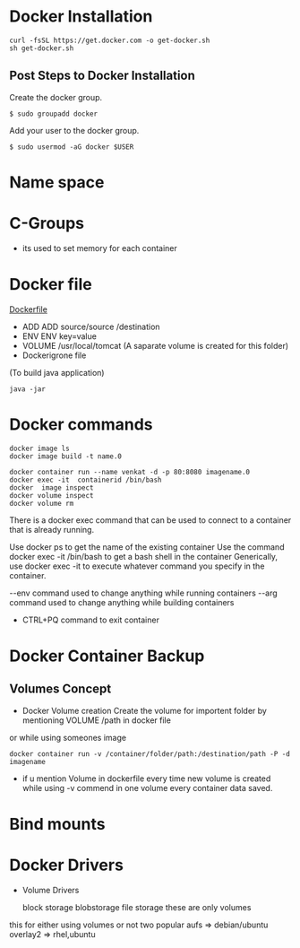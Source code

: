 # Docker Installation
```
curl -fsSL https://get.docker.com -o get-docker.sh
sh get-docker.sh
```
## Post Steps to Docker Installation
Create the docker group.
```
$ sudo groupadd docker
```
Add your user to the docker group.
```
$ sudo usermod -aG docker $USER
```
# Name space

# C-Groups
* its used to set memory for each container

# Docker file
[Dockerfile](https://docs.docker.com/engine/reference/builder/#add)


* ADD  ADD source/source /destination
* ENV  ENV key=value
* VOLUME  /usr/local/tomcat  (A saparate volume is created for this folder)
* Dockerigrone file


(To build java application)
```
java -jar 
```
# Docker commands

```
docker image ls
docker image build -t name.0

docker container run --name venkat -d -p 80:8080 imagename.0
docker exec -it  containerid /bin/bash
docker  image inspect
docker volume inspect
docker volume rm 

```
There is a docker exec command that can be used to connect to a container that is already running.

Use docker ps to get the name of the existing container
Use the command docker exec -it <container name> /bin/bash to get a bash shell in the container
Generically, use docker exec -it <container name> <command> to execute whatever command you specify in the container.

--env command used to change anything while running containers
--arg command used  to change anything while building containers

* CTRL+PQ command to exit container

# Docker Container Backup

## Volumes Concept
* Docker Volume creation
Create the volume for importent folder by mentioning VOLUME /path in docker file

or while using someones image

```
docker container run -v /container/folder/path:/destination/path -P -d imagename

```

* if u mention Volume in dockerfile every time new volume is created while using -v commend in one volume every container data saved.
# Bind mounts

# Docker Drivers

* Volume Drivers

    block storage
    blobstorage
    file storage
 these are only volumes

 this for either using volumes or not 
two popular
    aufs => debian/ubuntu
    overlay2 => rhel,ubuntu